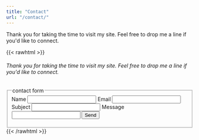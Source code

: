```yaml
---
title: "Contact"
url: "/contact/"
---
```


Thank you for taking the time to visit my site. Feel free to drop me a line if you'd like to connect.  

{{< rawhtml >}}
<div class="wrapper">
  <h6>Thank you for taking the time to visit my site. Feel free to drop me a line if you'd like to connect.</h6>
  <fieldset>
  <legend>contact form</legend>
  <form action="https://getform.io/f/858388df-353c-41fa-8c6b-aaa21c876007" method="POST">
    <div class="form__group form__group--stacked">
      <label for="name">Name</label>
      <input type="text" name="name" required>
      <label for="email">Email</label>
      <input type="email" name="email" required>
      <label for="subject">Subject</label>
      <input type="text" name="subject">
      <label for="message">Message</label>
      <input type="text" name="message">
    <button type="submit">Send</button>
</form>
</fieldset>
{{< /rawhtml >}}

